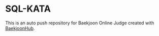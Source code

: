 # SQL-KATA
This is an auto push repository for Baekjoon Online Judge created with [BaekjoonHub](https://github.com/BaekjoonHub/BaekjoonHub).
